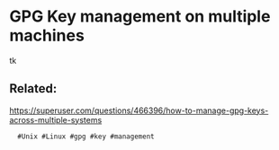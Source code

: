 # GPG Key management on multiple machines

tk


Related: 
 -
 https://superuser.com/questions/466396/how-to-manage-gpg-keys-across-multiple-systems

      #Unix #Linux #gpg #key #management
